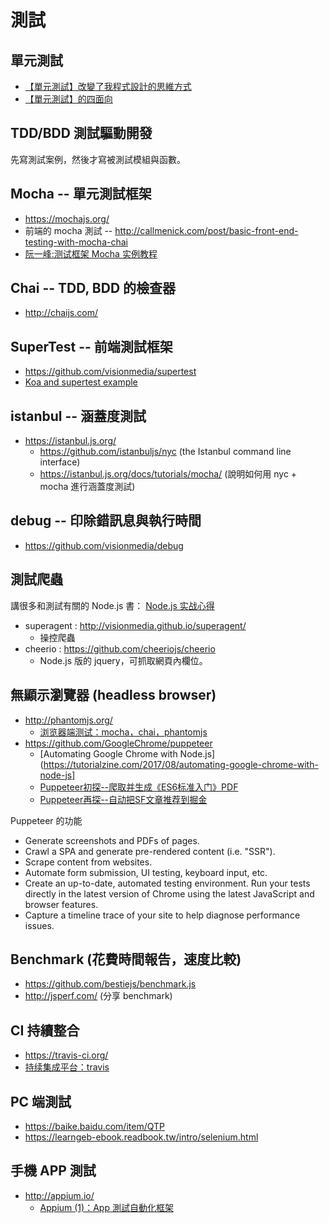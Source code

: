 # 測試

## 單元測試

* [【單元測試】改變了我程式設計的思維方式](http://www.codedata.com.tw/java/unit-test-four-dimensions)
* [【單元測試】的四面向](http://www.codedata.com.tw/java/unit-test-four-dimensions)

## TDD/BDD 測試驅動開發

先寫測試案例，然後才寫被測試模組與函數。

## Mocha -- 單元測試框架

* https://mochajs.org/
* 前端的 mocha 測試 -- http://callmenick.com/post/basic-front-end-testing-with-mocha-chai
* [阮一峰:测试框架 Mocha 实例教程](http://www.ruanyifeng.com/blog/2015/12/a-mocha-tutorial-of-examples.html)
## Chai -- TDD, BDD 的檢查器

* http://chaijs.com/

## SuperTest -- 前端測試框架

* https://github.com/visionmedia/supertest
* [Koa and supertest example](https://gist.github.com/yamalight/370306d4027d70dcf29650be9db30f91)

## istanbul -- 涵蓋度測試

* https://istanbul.js.org/
  * https://github.com/istanbuljs/nyc (the Istanbul command line interface)
  * https://istanbul.js.org/docs/tutorials/mocha/ (說明如何用 nyc + mocha 進行涵蓋度測試)

## debug -- 印除錯訊息與執行時間

* https://github.com/visionmedia/debug

## 測試爬蟲

講很多和測試有關的 Node.js 書： [Node.js 实战心得](http://wiki.jikexueyuan.com/project/node-lessons/)

* superagent : http://visionmedia.github.io/superagent/
    * 操控爬蟲
* cheerio : https://github.com/cheeriojs/cheerio
    * Node.js 版的 jquery，可抓取網頁內欄位。

## 無顯示瀏覽器 (headless browser) 

* http://phantomjs.org/
    * [浏览器端测试：mocha，chai，phantomjs](http://wiki.jikexueyuan.com/project/node-lessons/mocha-chai-phantomjs.html)
* https://github.com/GoogleChrome/puppeteer
    * [Automating Google Chrome with Node.js](https://tutorialzine.com/2017/08/automating-google-chrome-with-node-js]
    * [Puppeteer初探--爬取并生成《ES6标准入门》PDF](https://segmentfault.com/a/1190000010736797)
    * [Puppeteer再探--自动把SF文章推荐到掘金](https://segmentfault.com/a/1190000010813724)

Puppeteer 的功能

* Generate screenshots and PDFs of pages.
* Crawl a SPA and generate pre-rendered content (i.e. "SSR").
* Scrape content from websites.
* Automate form submission, UI testing, keyboard input, etc.
* Create an up-to-date, automated testing environment. Run your tests directly in the latest version of Chrome using the latest JavaScript and browser features.
* Capture a timeline trace of your site to help diagnose performance issues.

## Benchmark (花費時間報告，速度比較)

* https://github.com/bestiejs/benchmark.js
* http://jsperf.com/ (分享 benchmark)

## CI 持續整合

* https://travis-ci.org/
* [持续集成平台：travis](http://wiki.jikexueyuan.com/project/node-lessons/travis.html)

## PC 端測試

* https://baike.baidu.com/item/QTP
* https://learngeb-ebook.readbook.tw/intro/selenium.html

## 手機 APP 測試

* http://appium.io/
  * [Appium (1)：App 測試自動化框架](https://medium.com/@kentchen_tw/appium-1-app-%E6%B8%AC%E8%A9%A6%E8%87%AA%E5%8B%95%E5%8C%96%E6%A1%86%E6%9E%B6-c929d8f7a439)

